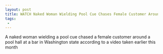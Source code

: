 ```yaml
---
layout: post
title: WATCH Naked Woman Wielding Pool Cue Chases Female Customer Around Pool Hall
tags:
 -
---
```

A naked woman wielding a pool cue chased a female customer around a pool hall at a bar in Washington state according to a video taken earlier this month

